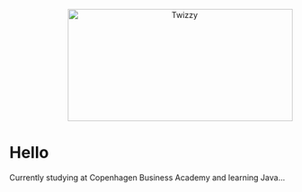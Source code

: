 <p align="right"><picture><picture align="center"><img src="https://i.imgur.com/MUiLQxU.gif" alt="Twizzy" width="400" height="200"></picture></p> 
</
<p align="left"> <h1> Hello </h1>
Currently studying at Copenhagen Business Academy and learning Java...
</p>

